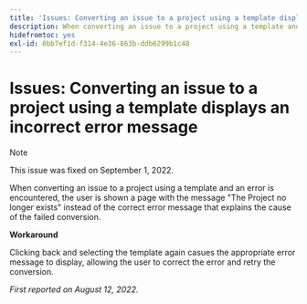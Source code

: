 ```yaml
---
title: 'Issues: Converting an issue to a project using a template displays an incorrect error message'
description: When converting an issue to a project using a template and an error is encountered, the user is shown a page with the message The Project no longer exists instead of the correct error message that explains the cause of the failed conversion.
hidefromtoc: yes
exl-id: 0bb7ef1d-f314-4e36-863b-ddb6299b1c48
---
```

# Issues: Converting an issue to a project using a template displays an incorrect error message

>[!NOTE]
>
>This issue was fixed on September 1, 2022.

When converting an issue to a project using a template and an error is encountered, the user is shown a page with the message "The Project no longer exists" instead of the correct error message that explains the cause of the failed conversion.

**Workaround**

Clicking back and selecting the template again casues the appropriate error message to display, allowing the user to correct the error and retry the conversion.

_First reported on August 12, 2022._

